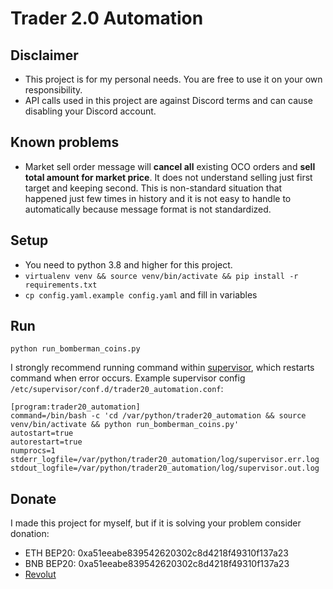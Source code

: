 # Trader 2.0 Automation

## Disclaimer

- This project is for my personal needs. You are free to use it on your own responsibility.
- API calls used in this project are against Discord terms and can cause disabling your Discord account.

## Known problems

- Market sell order message will **cancel all** existing OCO orders and **sell total amount for market price**. It does
  not understand selling just first target and keeping second. This is non-standard situation that happened just few
  times in history and it is not easy to handle to automatically because message format is not standardized.

## Setup

- You need to  python 3.8 and higher for this project. 
- `virtualenv venv && source venv/bin/activate && pip install -r requirements.txt`
- `cp config.yaml.example config.yaml` and fill in variables

## Run

`python run_bomberman_coins.py`

I strongly recommend running command within [supervisor](http://supervisord.org/running.html), which restarts command
when error occurs. Example supervisor config `/etc/supervisor/conf.d/trader20_automation.conf`:

```
[program:trader20_automation]
command=/bin/bash -c 'cd /var/python/trader20_automation && source venv/bin/activate && python run_bomberman_coins.py'
autostart=true
autorestart=true
numprocs=1
stderr_logfile=/var/python/trader20_automation/log/supervisor.err.log
stdout_logfile=/var/python/trader20_automation/log/supervisor.out.log
```

## Donate

I made this project for myself, but if it is solving your problem consider donation:
- ETH BEP20: 0xa51eeabe839542620302c8d4218f49310f137a23
- BNB BEP20: 0xa51eeabe839542620302c8d4218f49310f137a23
- [Revolut](https://revolut.me/jakub20w6)
